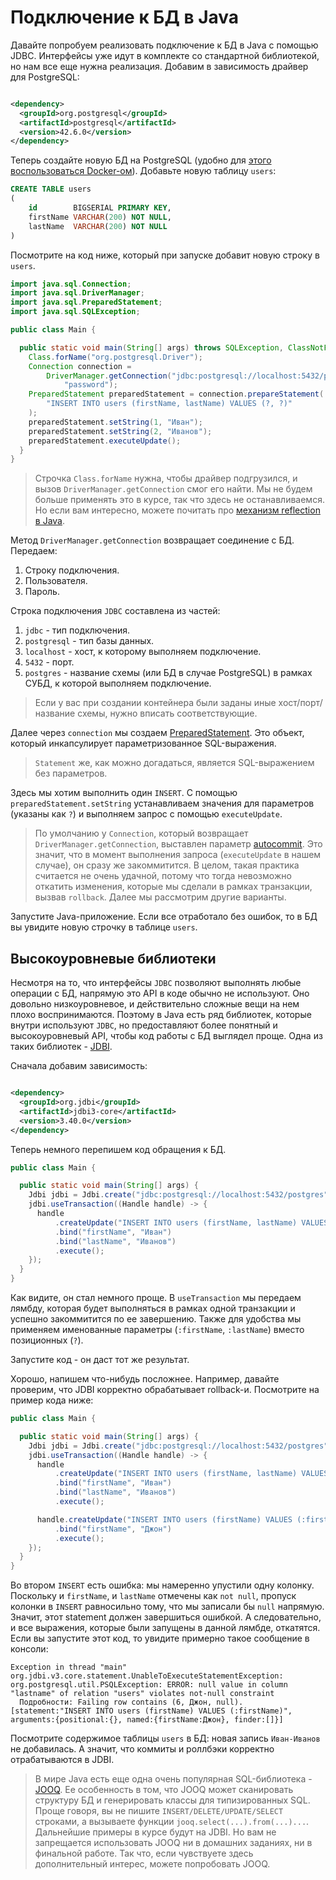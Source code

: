 # Подключение к БД в Java

Давайте попробуем реализовать подключение к БД в Java с помощью JDBC. Интерфейсы уже идут в
комплекте со стандартной библиотекой, но нам все еще нужна реализация. Добавим в зависимость драйвер
для PostgreSQL:

```xml

<dependency>
  <groupId>org.postgresql</groupId>
  <artifactId>postgresql</artifactId>
  <version>42.6.0</version>
</dependency>
```

Теперь создайте новую БД на PostgreSQL (удобно
для [этого воспользоваться Docker-ом](https://hub.docker.com/_/postgres)). Добавьте новую
таблицу `users`:

```sql
CREATE TABLE users
(
    id        BIGSERIAL PRIMARY KEY,
    firstName VARCHAR(200) NOT NULL,
    lastName  VARCHAR(200) NOT NULL
)
```

Посмотрите на код ниже, который при запуске добавит новую строку в `users`.

```java
import java.sql.Connection;
import java.sql.DriverManager;
import java.sql.PreparedStatement;
import java.sql.SQLException;

public class Main {

  public static void main(String[] args) throws SQLException, ClassNotFoundException {
    Class.forName("org.postgresql.Driver");
    Connection connection =
        DriverManager.getConnection("jdbc:postgresql://localhost:5432/postgres", "user",
            "password");
    PreparedStatement preparedStatement = connection.prepareStatement(
        "INSERT INTO users (firstName, lastName) VALUES (?, ?)"
    );
    preparedStatement.setString(1, "Иван");
    preparedStatement.setString(2, "Иванов");
    preparedStatement.executeUpdate();
  }
}
```

> Строчка `Class.forName` нужна, чтобы драйвер подгрузился, и вызов `DriverManager.getConnection` смог его найти.
> Мы не будем больше применять это в курсе, так что здесь не останавливаемся. Но если вам интересно,
> можете почитать про [механизм reflection в Java](https://www.baeldung.com/java-reflection).

Метод `DriverManager.getConnection` возвращает соединение с БД. Передаем:

1. Строку подключения.
2. Пользователя.
3. Пароль.

Строка подключения `JDBC` составлена из частей:

1. `jdbc` - тип подключения.
2. `postgresql` - тип базы данных.
3. `localhost` - хост, к которому выполняем подключение.
4. `5432` - порт.
5. `postgres` - название схемы (или БД в случае PostgreSQL) в рамках СУБД, к которой выполняем
   подключение.

> Если у вас при создании контейнера были заданы иные хост/порт/название схемы, нужно вписать соответствующие.

Далее через `connection` мы
создаем [PreparedStatement](https://www.baeldung.com/java-statement-preparedstatement). Это объект,
который инкапсулирует параметризованное SQL-выражения.

> `Statement` же, как можно догадаться, является SQL-выражением без параметров.

Здесь мы хотим выполнить один `INSERT`. С помощью `preparedStatement.setString` устанавливаем
значения для параметров (указаны как `?`) и выполняем запрос с помощью `executeUpdate`.

> По умолчанию у `Connection`, который возвращает `DriverManager.getConnection`, выставлен параметр [autocommit](https://www.baeldung.com/java-jdbc-auto-commit).
> Это значит, что в момент выполнения запроса (`executeUpdate` в нашем случае), он сразу же закоммитится.
> В целом, такая практика считается не очень удачной, потому что тогда невозможно откатить изменения, которые мы сделали в рамках транзакции, вызвав `rollback`.
> Далее мы рассмотрим другие варианты.

Запустите Java-приложение. Если все отработало без ошибок, то в БД вы увидите новую строчку в
таблице `users`.

## Высокоуровневые библиотеки

Несмотря на то, что интерфейсы `JDBC` позволяют выполнять любые операции с БД, напрямую это API в
коде обычно не используют. Оно довольно низкоуровневое, и действительно сложные вещи на нем
плохо воспринимаются. Поэтому в Java есть ряд библиотек, которые внутри используют `JDBC`, но
предоставляют более понятный и высокоуровневый API, чтобы код работы с БД выглядел проще. Одна из
таких библиотек - [JDBI](https://jdbi.org/).

Сначала добавим зависимость:

```xml

<dependency>
  <groupId>org.jdbi</groupId>
  <artifactId>jdbi3-core</artifactId>
  <version>3.40.0</version>
</dependency>
```

Теперь немного перепишем код обращения к БД.

```java
public class Main {

  public static void main(String[] args) {
    Jdbi jdbi = Jdbi.create("jdbc:postgresql://localhost:5432/postgres", "user", "password");
    jdbi.useTransaction((Handle handle) -> {
      handle
          .createUpdate("INSERT INTO users (firstName, lastName) VALUES (:firstName, :lastName)")
          .bind("firstName", "Иван")
          .bind("lastName", "Иванов")
          .execute();
    });
  }
}
```

Как видите, он стал немного проще. В `useTransaction` мы передаем лямбду, которая будет выполняться
в рамках одной транзакции и успешно закоммитится по ее завершению. Также для удобства мы применяем
именованные параметры (`:firstName`, `:lastName`) вместо позиционных (`?`).

Запустите код - он даст тот же результат.

Хорошо, напишем что-нибудь посложнее. Например, давайте проверим, что JDBI корректно обрабатывает
rollback-и. Посмотрите на пример кода ниже:

```java
public class Main {

  public static void main(String[] args) {
    Jdbi jdbi = Jdbi.create("jdbc:postgresql://localhost:5432/postgres", "user", "password");
    jdbi.useTransaction((Handle handle) -> {
      handle
          .createUpdate("INSERT INTO users (firstName, lastName) VALUES (:firstName, :lastName)")
          .bind("firstName", "Иван")
          .bind("lastName", "Иванов")
          .execute();

      handle.createUpdate("INSERT INTO users (firstName) VALUES (:firstName)")
          .bind("firstName", "Джон")
          .execute();
    });
  }
}
```

Во втором `INSERT` есть ошибка: мы намеренно упустили одну колонку. Поскольку и `firstName`,
и `lastName` отмечены как `not null`, пропуск колонки в `INSERT` равносильно тому, что мы записали
бы `null` напрямую. Значит, этот statement должен завершиться ошибкой. А следовательно, и все
выражения, которые были запущены в данной лямбде, откатятся. Если вы запустите этот код, то увидите
примерно такое сообщение в консоли:

```
Exception in thread "main" org.jdbi.v3.core.statement.UnableToExecuteStatementException: org.postgresql.util.PSQLException: ERROR: null value in column "lastname" of relation "users" violates not-null constraint
  Подробности: Failing row contains (6, Джон, null). [statement:"INSERT INTO users (firstName) VALUES (:firstName)", arguments:{positional:{}, named:{firstName:Джон}, finder:[]}]
```

Посмотрите содержимое таблицы `users` в БД: новая запись `Иван-Иванов` не добавилась. А значит, что
коммиты и роллбэки корректно отрабатываются в JDBI.

> В мире Java есть еще одна очень популярная SQL-библиотека - [JOOQ](https://www.jooq.org/).
> Ее особенность в том, что JOOQ может сканировать структуру БД и генерировать классы для типизированных SQL.
> Проще говоря, вы не пишите `INSERT/DELETE/UPDATE/SELECT` строками, а вызываете функции `jooq.select(...).from(...)...`.
> Дальнейшие примеры в курсе будут на JDBI. Но вам не запрещается использовать JOOQ ни в домашних заданиях, ни в финальной работе.
> Так что, если чувствуете здесь дополнительный интерес, можете попробовать JOOQ.